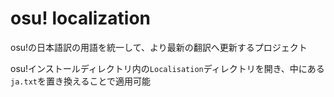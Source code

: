 # osu! localization
osu!の日本語訳の用語を統一して、より最新の翻訳へ更新するプロジェクト

osu!インストールディレクトリ内の`Localisation`ディレクトリを開き、中にある`ja.txt`を置き換えることで適用可能